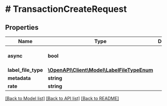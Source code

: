 # # TransactionCreateRequest

## Properties

Name | Type | Description | Notes
------------ | ------------- | ------------- | -------------
**async** | **bool** |  | [optional] [default to true]
**label_file_type** | [**\OpenAPI\Client\Model\LabelFileTypeEnum**](LabelFileTypeEnum.md) |  | [optional]
**metadata** | **string** |  | [optional]
**rate** | **string** |  |

[[Back to Model list]](../../README.md#models) [[Back to API list]](../../README.md#endpoints) [[Back to README]](../../README.md)
